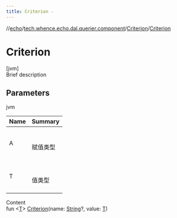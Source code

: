 ```yaml
---
title: Criterion -
---
```

//[echo](../../index.md)/[tech.whence.echo.dal.querier.component](../index.md)/[Criterion](index.md)/[Criterion](-criterion.md)



# Criterion  
[jvm]  
Brief description  


## Parameters  
  
jvm  
  
|  Name|  Summary| 
|---|---|
| A| <br><br>赋值类型<br><br>
| T| <br><br>值类型<br><br>
  
  
Content  
fun <[T](index.md)> [Criterion](-criterion.md)(name: [String](https://kotlinlang.org/api/latest/jvm/stdlib/kotlin/-string/index.html)?, value: [T](index.md))  



